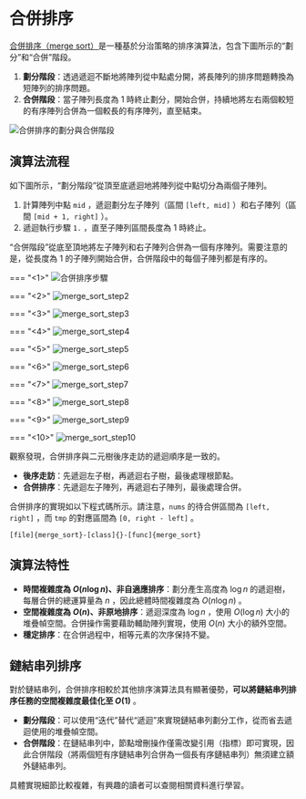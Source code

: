# 合併排序

<u>合併排序（merge sort）</u>是一種基於分治策略的排序演算法，包含下圖所示的“劃分”和“合併”階段。

1. **劃分階段**：透過遞迴不斷地將陣列從中點處分開，將長陣列的排序問題轉換為短陣列的排序問題。
2. **合併階段**：當子陣列長度為 1 時終止劃分，開始合併，持續地將左右兩個較短的有序陣列合併為一個較長的有序陣列，直至結束。

![合併排序的劃分與合併階段](merge_sort.assets/merge_sort_overview.png)

## 演算法流程

如下圖所示，“劃分階段”從頂至底遞迴地將陣列從中點切分為兩個子陣列。

1. 計算陣列中點 `mid` ，遞迴劃分左子陣列（區間 `[left, mid]` ）和右子陣列（區間 `[mid + 1, right]` ）。
2. 遞迴執行步驟 `1.` ，直至子陣列區間長度為 1 時終止。

“合併階段”從底至頂地將左子陣列和右子陣列合併為一個有序陣列。需要注意的是，從長度為 1 的子陣列開始合併，合併階段中的每個子陣列都是有序的。

=== "<1>"
    ![合併排序步驟](merge_sort.assets/merge_sort_step1.png)

=== "<2>"
    ![merge_sort_step2](merge_sort.assets/merge_sort_step2.png)

=== "<3>"
    ![merge_sort_step3](merge_sort.assets/merge_sort_step3.png)

=== "<4>"
    ![merge_sort_step4](merge_sort.assets/merge_sort_step4.png)

=== "<5>"
    ![merge_sort_step5](merge_sort.assets/merge_sort_step5.png)

=== "<6>"
    ![merge_sort_step6](merge_sort.assets/merge_sort_step6.png)

=== "<7>"
    ![merge_sort_step7](merge_sort.assets/merge_sort_step7.png)

=== "<8>"
    ![merge_sort_step8](merge_sort.assets/merge_sort_step8.png)

=== "<9>"
    ![merge_sort_step9](merge_sort.assets/merge_sort_step9.png)

=== "<10>"
    ![merge_sort_step10](merge_sort.assets/merge_sort_step10.png)

觀察發現，合併排序與二元樹後序走訪的遞迴順序是一致的。

- **後序走訪**：先遞迴左子樹，再遞迴右子樹，最後處理根節點。
- **合併排序**：先遞迴左子陣列，再遞迴右子陣列，最後處理合併。

合併排序的實現如以下程式碼所示。請注意，`nums` 的待合併區間為 `[left, right]` ，而 `tmp` 的對應區間為 `[0, right - left]` 。

```src
[file]{merge_sort}-[class]{}-[func]{merge_sort}
```

## 演算法特性

- **時間複雜度為 $O(n \log n)$、非自適應排序**：劃分產生高度為 $\log n$ 的遞迴樹，每層合併的總運算量為 $n$ ，因此總體時間複雜度為 $O(n \log n)$ 。
- **空間複雜度為 $O(n)$、非原地排序**：遞迴深度為 $\log n$ ，使用 $O(\log n)$ 大小的堆疊幀空間。合併操作需要藉助輔助陣列實現，使用 $O(n)$ 大小的額外空間。
- **穩定排序**：在合併過程中，相等元素的次序保持不變。

## 鏈結串列排序

對於鏈結串列，合併排序相較於其他排序演算法具有顯著優勢，**可以將鏈結串列排序任務的空間複雜度最佳化至 $O(1)$** 。

- **劃分階段**：可以使用“迭代”替代“遞迴”來實現鏈結串列劃分工作，從而省去遞迴使用的堆疊幀空間。
- **合併階段**：在鏈結串列中，節點增刪操作僅需改變引用（指標）即可實現，因此合併階段（將兩個短有序鏈結串列合併為一個長有序鏈結串列）無須建立額外鏈結串列。

具體實現細節比較複雜，有興趣的讀者可以查閱相關資料進行學習。
